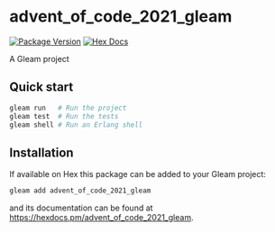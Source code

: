 # advent_of_code_2021_gleam

[![Package Version](https://img.shields.io/hexpm/v/advent_of_code_2021_gleam)](https://hex.pm/packages/advent_of_code_2021_gleam)
[![Hex Docs](https://img.shields.io/badge/hex-docs-ffaff3)](https://hexdocs.pm/advent_of_code_2021_gleam/)

A Gleam project

## Quick start

```sh
gleam run   # Run the project
gleam test  # Run the tests
gleam shell # Run an Erlang shell
```

## Installation

If available on Hex this package can be added to your Gleam project:

```sh
gleam add advent_of_code_2021_gleam
```

and its documentation can be found at <https://hexdocs.pm/advent_of_code_2021_gleam>.
